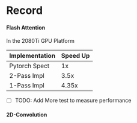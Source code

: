 # Record


#### Flash Attention

In the 2080Ti GPU Platform

| Implementation |  Speed Up | 
| -------------- | --------- |
| Pytorch Spect  | 1x        |
| 2-Pass Impl    | 3.5x      |
| 1-Pass Impl    | 4.35x     |

- [ ] TODO: Add More test to measure performance

#### 2D-Convolution